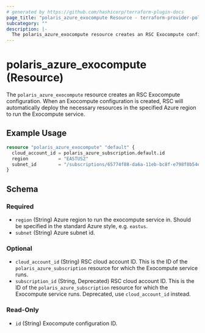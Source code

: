 ```yaml
---
# generated by https://github.com/hashicorp/terraform-plugin-docs
page_title: "polaris_azure_exocompute Resource - terraform-provider-polaris"
subcategory: ""
description: |-
  The polaris_azure_exocompute resource creates an RSC Exocompute configuration. When an Exocompute configuration is created, RSC will automatically deploy the necessary resources in the specified Azure region to run the Exocompute service.
---
```


# polaris_azure_exocompute (Resource)

The `polaris_azure_exocompute` resource creates an RSC Exocompute configuration. When an Exocompute configuration is created, RSC will automatically deploy the necessary resources in the specified Azure region to run the Exocompute service.

## Example Usage

```terraform
resource "polaris_azure_exocompute" "default" {
  cloud_account_id = polaris_azure_subscription.default.id
  region           = "EASTUS2"
  subnet_id        = "/subscriptions/65774f88-da6a-11eb-bc8f-e798f8b54eba/resourceGroups/test/providers/Microsoft.Network/virtualNetworks/test/subnets/default"
}
```

<!-- schema generated by tfplugindocs -->
## Schema

### Required

- `region` (String) Azure region to run the exocompute service in. Should be specified in the standard Azure style, e.g. `eastus`.
- `subnet` (String) Azure subnet id.

### Optional

- `cloud_account_id` (String) RSC cloud account ID. This is the ID of the `polaris_azure_subscription` resource for which the Exocompute service runs.
- `subscription_id` (String, Deprecated) RSC cloud account ID. This is the ID of the `polaris_azure_subscription` resource for which the Exocompute service runs. Deprecated, use `cloud_account_id` instead.

### Read-Only

- `id` (String) Exocompute configuration ID.


